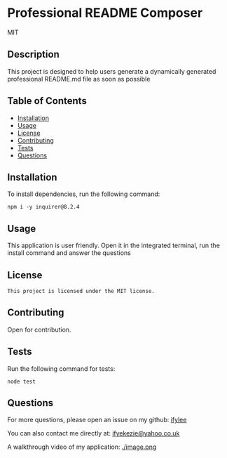 
  # Professional README Composer
  MIT

  ## Description
  This project is designed to help users generate a dynamically generated professional README.md file as soon as possible


  ## Table of Contents
  - [Installation](#installation)
  - [Usage](#usage)
  - [License](#license)
  - [Contributing](#contributing)
  - [Tests](#tests)
  - [Questions](#questions)


  ## Installation
  To install dependencies, run the following command:

  ```
  npm i -y inquirer@8.2.4 

  ```

  ## Usage
  This application is user friendly. Open it in the integrated terminal, run the install command and answer the questions
  

  ## License
    This project is licensed under the MIT license.

  ## Contributing
  Open for contribution.

  ## Tests
  Run the following command for tests:
  ```
  node test
  ```


  ## Questions

  For more questions, please open an issue on my github: [ifylee](https://github.com/ifylee)

  You can also contact me directly at: [ifyekezie@yahoo.co.uk](mailto:ifyekezie@yahoo.co.uk)

A walkthrough video of my application: [./image.png](https://drive.google.com/file/d/1Y3xW-hvpAtckOe-4lEeESHfdhUAhvibF/view?usp=sharing)
